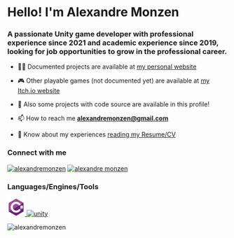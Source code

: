 <h1 align="left">Hello! I'm Alexandre Monzen</h1>
<h3 align="left">A passionate Unity game developer with professional experience since 2021 and academic experience since 2019, looking for job opportunities to grow in the professional career.</h3>

- 👨‍💻 Documented projects are available at [my personal website](https://alexandremonzen.wixsite.com/site/portfolio)

- 🎮 Other playable games (not documented yet) are available at [my Itch.io website](https://alexandre-monzen.itch.io/)

- 💫 Also some projects with code source are available in this profile!

- 📫 How to reach me **alexandremonzen@gmail.com**

- 📄 Know about my experiences [reading my Resume/CV](https://www.linkedin.com/in/alexandremonzen/overlay/1635513291500/single-media-viewer/?profileId=ACoAADRKAjsBYWAdRYgfm41uDosGGe8G9K_Fmm0)


<h3 align="left">Connect with me</h3>
<p align="left">
<a href="https://linkedin.com/in/alexandremonzen" target="blank"><img align="center" src="https://raw.githubusercontent.com/rahuldkjain/github-profile-readme-generator/master/src/images/icons/Social/linked-in-alt.svg" alt="alexandremonzen" height="30" width="40" /></a>
<a href="https://www.youtube.com/channel/UC6D5wrqkRPMtGBA8NiruwLQ" target="blank"><img align="center" src="https://raw.githubusercontent.com/rahuldkjain/github-profile-readme-generator/master/src/images/icons/Social/youtube.svg" alt="alexandre monzen" height="30" width="40" /></a>
</p>


<h3 align="left">Languages/Engines/Tools</h3>
<p align="left"> <a href="https://learn.microsoft.com/en-us/dotnet/csharp/" target="_blank" rel="noreferrer"> <img src="https://raw.githubusercontent.com/devicons/devicon/master/icons/csharp/csharp-original.svg" alt="csharp" width="40" height="40"/> </a> <a href="https://docs.unity3d.com/Manual/UnityManual.html" target="_blank" rel="noreferrer"> <img src="https://www.vectorlogo.zone/logos/unity3d/unity3d-icon.svg" alt="unity" width="40" height="40"/> </a> </p>

<p align="left"> <img src="https://komarev.com/ghpvc/?username=alexandremonzen&label=Profile%20views&color=0e75b6&style=flat" alt="alexandremonzen" /> </p>
